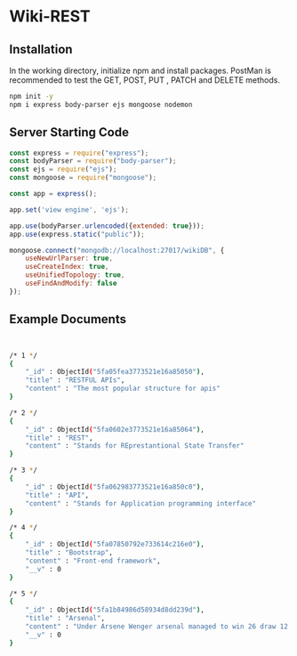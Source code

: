 # Wiki-REST

## Installation

In the working directory, initialize npm and install packages.
PostMan is recommended to test the GET, POST, PUT , PATCH and DELETE methods.


```bash
npm init -y 
npm i express body-parser ejs mongoose nodemon

```

## Server Starting Code
```javascript
const express = require("express");
const bodyParser = require("body-parser");
const ejs = require("ejs");
const mongoose = require("mongoose");

const app = express();

app.set('view engine', 'ejs');

app.use(bodyParser.urlencoded({extended: true}));
app.use(express.static("public"));

mongoose.connect("mongodb://localhost:27017/wikiDB", { 
    useNewUrlParser: true, 
    useCreateIndex: true, 
    useUnifiedTopology: true, 
    useFindAndModify: false
}); 

```


## Example Documents
```bash


/* 1 */
{
    "_id" : ObjectId("5fa05fea3773521e16a85050"),
    "title" : "RESTFUL APIs",
    "content" : "The most popular structure for apis"
}

/* 2 */
{
    "_id" : ObjectId("5fa0602e3773521e16a85064"),
    "title" : "REST",
    "content" : "Stands for REprestantional State Transfer"
}

/* 3 */
{
    "_id" : ObjectId("5fa062983773521e16a850c0"),
    "title" : "API",
    "content" : "Stands for Application programming interface"
}

/* 4 */
{
    "_id" : ObjectId("5fa07850792e733614c216e0"),
    "title" : "Bootstrap",
    "content" : "Front-end framework",
    "__v" : 0
}

/* 5 */
{
    "_id" : ObjectId("5fa1b84986d58934d8dd239d"),
    "title" : "Arsenal",
    "content" : "Under Arsene Wenger arsenal managed to win 26 draw 12 and lose 0",
    "__v" : 0
}

```





